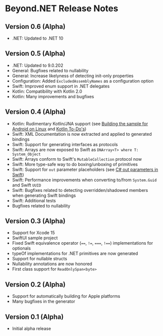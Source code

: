 # Beyond.NET Release Notes

## Version 0.6 (Alpha)
- .NET: Updated to .NET 10

## Version 0.5 (Alpha)
- .NET: Updated to 9.0.202
- General: Bugfixes related to nullability
- General: Increase likelyness of detecting init-only properties
- Configuration: Added `ExcludedAssemblyNames` as a configuration option
- Swift: Improved enum support in .NET delegates
- Kotlin: Compatibility with Kotlin 2.0
- Kotlin: Many improvements and bugfixes

## Version 0.4 (Alpha)
- Kotlin: Rudimentary Kotlin/JNA support (see [Building the sample for Android on Linux](https://github.com/royalapplications/beyondnet/issues/80) and [Kotlin To-Do's](https://github.com/royalapplications/beyondnet/issues/81))
- Swift: XML Documentation is now extracted and applied to generated bindings
- Swift: Support for generating interfaces as protocols
- Swift: Arrays are now exposed to Swift as `DNArray<T> where T: System_Object`
- Swift: Arrays conform to Swift's `MutableCollection` protocol now
- Swift: More type-safe way to do boxing/unboxing of primitives
- Swift: Support for `out` parameter placeholders (see [C# out parameters in Swift](https://github.com/royalapplications/beyondnet?tab=readme-ov-file#c-out-parameters-in-swift))
- Swift: Performance improvements when converting to/from `System.Guid` and Swift `UUID`
- Swift: Bugfixes related to detecting overridden/shadowed members when generating Swift bindings
- Swift: Additional tests
- Bugfixes related to nullability

## Version 0.3 (Alpha)
- Support for Xcode 15
- SwiftUI sample project
- Fixed Swift equivalence operator (`==`, `!=`, `===`, `!==`) implementations for optionals
- typeOf implementations for .NET primitives are now generated
- Support for nullable structs
- Nullability annotations are now honored
- First class support for `ReadOnlySpan<byte>`

## Version 0.2 (Alpha)
- Support for automatically building for Apple platforms
- Many bugfixes in the generator

## Version 0.1 (Alpha)
- Initial alpha release
